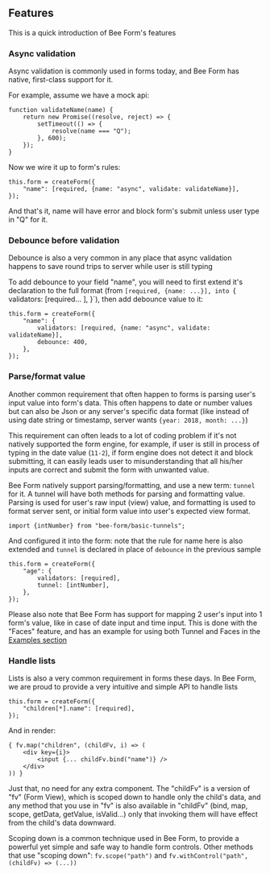 ## Features

This is a quick introduction of Bee Form's features

### Async validation

Async validation is commonly used in forms today, and Bee Form has native, first-class support for it.

For example, assume we have a mock api:
```
function validateName(name) {
    return new Promise((resolve, reject) => {
        setTimeout(() => {
            resolve(name === "Q");
        }, 600);
    });
}
```

Now we wire it up to form's rules:
```
this.form = createForm({
    "name": [required, {name: "async", validate: validateName}],
});
```

And that's it, name will have error and block form's submit unless user type in "Q" for it.

### Debounce before validation

Debounce is also a very common in any place that async validation happens to save round trips to server while user is still typing

To add debounce to your field "name", you will need to first extend it's declaration to the full format (from `[required, {name: ...}], into `{ validators: [required... ], }`), then add debounce value to it:

```
this.form = createForm({
    "name": {
        validators: [required, {name: "async", validate: validateName}],
        debounce: 400,
    },
});
```

### Parse/format value

Another common requirement that often happen to forms is parsing user's input value into form's data. This often happens to date or number values but can also be Json or any server's specific data format (like instead of using date string or timestamp, server wants `{year: 2018, month: ...}`)

This requirement can often leads to a lot of coding problem if it's not natively supported the form engine, for example, if user is still in process of typing in the date value (`11-2`), if form engine does not detect it and block submitting, it can easily leads user to misunderstanding that all his/her inputs are correct and submit the form with unwanted value.

Bee Form natively support parsing/formatting, and use a new term: `tunnel` for it. A tunnel will have both methods for parsing and formatting value. Parsing is used for user's raw input (view) value, and formatting is used to format server sent, or initial form value into user's expected view format.

```
import {intNumber} from "bee-form/basic-tunnels";
```

And configured it into the form: note that the rule for name here is also extended and `tunnel` is declared in place of `debounce` in the previous sample
```
this.form = createForm({
    "age": {
        validators: [required],
        tunnel: [intNumber],
    },
});
```

Please also note that Bee Form has support for mapping 2 user's input into 1 form's value, like in case of date input and time input. This is done with the "Faces" feature, and has an example for using both Tunnel and Faces in the [Examples section](https://bee-form.github.io/bee-form-react-demo/)

### Handle lists

Lists is also a very common requirement in forms these days. In Bee Form, we are proud to provide a very intuitive and simple API to handle lists

```
this.form = createForm({
    "children[*].name": [required],
});
```

And in render:

```
{ fv.map("children", (childFv, i) => (
    <div key={i}>
        <input {... childFv.bind("name")} />
    </div>
)) }
```

Just that, no need for any extra component. The "childFv" is a version of "fv" (Form View), which is scoped down to handle only the child's data, and any method that you use in "fv" is also available in "childFv" (bind, map, scope, getData, getValue, isValid...) only that invoking them will have effect from the child's data downward.

Scoping down is a common technique used in Bee Form, to provide a powerful yet simple and safe way to handle form controls. Other methods that use "scoping down": `fv.scope("path")` and `fv.withControl("path", (childFv) => (...))`
